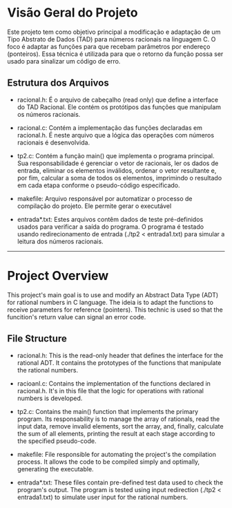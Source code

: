 # **Visão Geral do Projeto**

Este projeto tem como objetivo principal a modificação e adaptação de um Tipo Abstrato de Dados (TAD) para números racionais na linguagem C. O foco é adaptar as funções para que recebam parâmetros por endereço (ponteiros). Essa técnica é utilizada para que o 
retorno da função possa ser usado para sinalizar um código de erro.

## Estrutura dos Arquivos

* racional.h: É o arquivo de cabeçalho (read only) que define a interface do TAD Racional. Ele contém os protótipos das funções que manipulam os números racionais. 

* racional.c: Contém a implementação das funções declaradas em racional.h. É neste arquivo que a lógica das operações com números racionais é desenvolvida.

* tp2.c: Contém a função main() que implementa o programa principal. Sua responsabilidade é gerenciar o vetor de racionais, ler os dados de entrada, eliminar os elementos inválidos, ordenar o vetor resultante e, por fim, calcular a soma de todos os elementos, imprimindo o resultado em cada etapa conforme o pseudo-código especificado.

* makefile: Arquivo responsável por automatizar o processo de compilação do projeto. Ele permite gerar o executável
  
* entrada*.txt: Estes arquivos contêm dados de teste pré-definidos usados para verificar a saída do programa. O programa é testado usando redirecionamento de entrada (./tp2 < entrada1.txt) para simular a leitura dos números racionais.

---


# **Project Overview**

This project's main goal is to use and modify an Abstract Data Type (ADT) for rational numbers in C language. The ideia is to adapt the functions to receive parameters for reference (pointers). This technic is used so that the funcition's return value can signal an error code.

## File Structure

* racional.h: This is the read-only header that defines the interface for the rational ADT. It contains the prototypes of the functions that manipulate the rational numbers.

* racioanl.c: Contains the implementation of the functions declared in racional.h. It's in this file that the logic for operations with rational numbers is developed.

* tp2.c: Contains the main() function that implements the primary program. Its responsability is to manage the array of rationals, read the input data, remove invalid elements, sort the array, and, finally, calculate the sum of all elements, printing the result at each stage according to the specified pseudo-code.
* makefile: File responsible for automating the project's the compilation process. It allows the code to be compiled simply and optimally, generating the executable.
* entrada*.txt: These files contain pre-defined test data used to check the program's output. The program is tested using input redirection (./tp2 < entrada1.txt) to simulate user input for the rational numbers.
